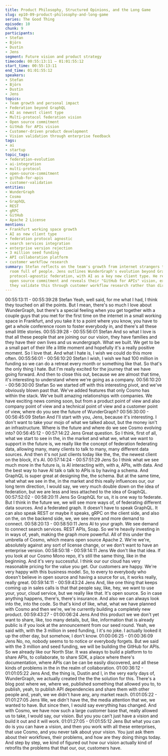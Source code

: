 ```yaml
---
title: Product Philosophy, Structured Opinions, and the Long Game
slug: ep10-09-product-philosophy-and-long-game
series: The Good Thing
episode: 10
chunk: 9
participants:
- Stefan
- Björn
- Dustin
- Jens
segment: Future vision and product strategy
timecode: 00:55:13:11 – 01:01:55:12
start_time: 00:55:13:11
end_time: 01:01:55:12
speakers:
- Stefan
- Björn
- Dustin
- Jens
topics:
- Team growth and personal impact
- Federation beyond GraphQL
- AI as newest client type
- Multi-protocol federation vision
- Open source commitment
- GitHub for APIs vision
- Customer-driven product development
- Vision validation through enterprise feedback
tags:
- ai
- startup
topic_tags:
- federation-evolution
- ai-integration
- multi-protocol
- open-source-commitment
- github-for-apis
- customer-validation
entities:
- WunderGraph
- Cosmo
- GraphQL
- REST
- gRPC
- GitHub
- Apache 2 License
mentions:
- Frankfurt working space growth
- AI as new client type
- federation protocol agnostic
- search services integration
- enterprise version rejection
- 3 million seed funding
- API collaboration platform
- customer workflow research
summary: Stefan reflects on the team's growth from internet strangers to a conference
  room full of people. Jens outlines WunderGraph's evolution beyond GraphQL toward
  protocol-agnostic federation, with AI as a key new client type. He reaffirms their
  open source commitment and reveals their "GitHub for APIs" vision, explaining how
  they validate this through customer workflow research rather than direct pitching.
---
```


00:55:13:11 - 00:55:39:28
Stefan
Yeah, well said, for me what I had, I think they touched on all the points. But I mean, there's so
much I love about WunderGraph, but there's a special feeling when you get together with a
couple guys that you met for the first time on the internet in a small working space in Frankfurt,
and you take it to a point where you know, you have to get a whole conference room to foster
everybody in, and there's all these small little stories.
00:55:39:28 - 00:55:56:01
Stefan
And so what I love is that all these people that are joining our our vision, they have families and
they have their own lives and us wundergraph. What we built. We get to be a small part of their
life a little moment and hopefully it's a really positive moment. So I love that. And what I hate is, I
wish we could do this more often.
00:55:56:01 - 00:56:10:20
Stefan
I wish, I wish we had 100 million in funding so we can do a retreat every month or something
like that. So that's the only thing I hate. But I'm really excited for the journey that we have going
forward. And then to close this out, because we are almost that time, it's interesting to
understand where we're going as a company.
00:56:10:20 - 00:56:30:00
Stefan
So we started off with this interesting pivot, and we've obviously blown past that. We've added
features that only Cosmo has within the stack. We've built amazing relationships with
companies. We have exciting news coming soon, but from a product point of view and also
company point of view and a technical point of view and a customer point of view, where do you
see the future of WunderGraph?
00:56:30:00 - 00:56:45:09
Stefan
And I'll start with you, Jens, because it's interesting. I don't want to take your mojo of what we
talked about, but the money isn't an infrastructure. Where is the future and where do we see
Cosmo evolving into?
00:56:45:12 - 00:57:14:22
Jens
Great question. So I think, first of all, what we start to see in the, in the market and what we,
what we want to support in the future is, we really like the concept of federation federating data,
allowing many, many clients to talk to many, many different data sources. And then it's not just
clients today like the, the, the newest client on the block, it's AI.
00:57:14:24 - 00:57:51:29
Jens
So I think what we see much more in the future is, is AI interacting with, with a, APIs, with data.
And the best way to have AI talk o talk to APIs is by having a schema. And GraphQL is super
great at designing the, the schema. But at the same time, what what we see in the, in the
market and this really influences our, our long term direction, I would say, we very much double
down on the idea of federation, but we are less and less attached to the idea of GraphQL.
00:57:52:02 - 00:58:20:11
Jens
So GraphQL for us, it is one way to federate. But I think in the future we, we will see more ways
of, of federating different data sources. And a federated graph. It doesn't have to speak
GraphQL. It can also speak REST or maybe it speaks, gRPC on the client side, and also on the,
on the backend side, we, we see more and more demand to connect.
00:58:20:13 - 00:58:50:11
Jens
AI to your graph. We see demand to connect search services. REST APIs, Soap. So we're
heavily investing in in ways of, yeah, making the graph more powerful. All of this under the
umbrella of Cosmo, which means open source Apache 2. We're we're, absolutely against any
sort of license change, or we don't want to have an enterprise version.
00:58:50:18 - 00:59:14:11
Jens
We don't like that idea. If you look at our Cosmo Mono repo, it's still the same thing, like in the
beginning. And it's very successful. I think our our cloud has very reasonable pricing for the
value you get. Our customers are happy. We're very happy with this business model. So, to
every to everybody who doesn't believe in open source and having a source for us, it works
really, really great.
00:59:14:11 - 00:59:43:24
Jens
And, like one thing that keeps coming up in sales calls is that that people say, like, hey, we want
to use your, your, cloud service, but we really like that. It's open source. So in case anything
happens, there's, there's insurance. And also we can always look into the, into the code. So
that's kind of like, what, what we have planned with Cosmo and then we're, we're currently
building a completely new product.
00:59:43:27 - 01:00:06:24
Jens
And this product we we don't yet want to share, like, too many details, but, like, information that
is already public is if you look at the announcement from our seed round. Yeah, we said with,
with the 3 million in seed funding, I it's no joke. I actually looked it up the other day, but
somehow, I don't know.
01:00:06:25 - 01:00:36:09
Jens
No, no, nobody seems to to notice or everybody forgets. But we said with the 3 million and seed
funding, we will be building the GitHub for APIs. So we already like our North Star. It was always
to build a platform to to share APIs, to collaborate, to share SDK, a place where there's
documentation, where APIs can be can be easily discovered, and all these kinds of problems in
the in the realm of collaboration.
01:00:36:12 - 01:01:05:22
Jens
And, the thing is, Dustin and I, in the very early days of, WunderGraph, we actually created the
the the solution for this. There's a blog post where we, where we, published something that
allowed you to, to publish, yeah, to publish API dependencies and share them with other people
and, yeah, we we didn't have any, any market reach.
01:01:05:22 - 01:01:27:05
Jens
We, we didn't have the, the media attention that we, we wanted to have. But since then, I would
say everything has changed. And with Cosmo, we have now such a large customer base that,
really allowed us to take, I would say, our vision. But you you can't just have a vision and build it
out and it will work.
01:01:27:05 - 01:01:55:12
Jens
But what you can do is you can have a vision, and then you work with all these enterprises, that
use Cosmo, and you never talk about your vision. You just ask them about their workflows, their
problems, and how are they doing things today. And step by step, we kind of figured out how our
vision actually kind of retrofits the problems that that our, our, customers have.